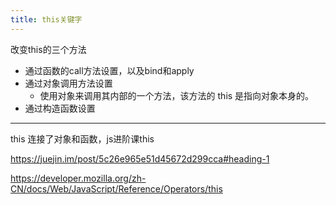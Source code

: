 ```yaml
---
title: this关键字
---
```

改变this的三个方法
- 通过函数的call方法设置，以及bind和apply
- 通过对象调用方法设置
  - 使用对象来调用其内部的一个方法，该方法的 this 是指向对象本身的。
- 通过构造函数设置

---
this 连接了对象和函数，js进阶课this

https://juejin.im/post/5c26e965e51d45672d299cca#heading-1

https://developer.mozilla.org/zh-CN/docs/Web/JavaScript/Reference/Operators/this